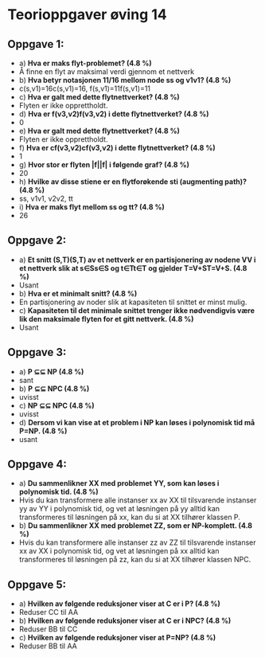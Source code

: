 # Teorioppgaver øving 14

## Oppgave 1:
 - a) **Hva er maks flyt-problemet? (4.8 %)**
  - Å finne en flyt av maksimal verdi gjennom et nettverk
 - b) **Hva betyr notasjonen 11/16 mellom node ss og v1v1? (4.8 %)**
  - c(s,v1)=16c(s,v1)=16, f(s,v1)=11f(s,v1)=11
 - c) **Hva er galt med dette flytnettverket?  (4.8 %)**
  - Flyten er ikke opprettholdt.
 - d) **Hva er f(v3,v2)f(v3,v2) i dette flytnettverket? (4.8 %)**
  - 0
 - e) **Hva er galt med dette flytnettverket?  (4.8 %)**
  - Flyten er ikke opprettholdt.
 - f) **Hva er cf(v3,v2)cf(v3,v2) i dette flytnettverket? (4.8 %)**
  - 1
 - g) **Hvor stor er flyten |f||f| i følgende graf?  (4.8 %)**
  - 20
 - h) **Hvilke av disse stiene er en flytforøkende sti (augmenting path)? (4.8 %)**
  - ss, v1v1, v2v2, tt
 - i) **Hva er maks flyt mellom ss og tt? (4.8 %)**
  - 26

## Oppgave 2:
 - a) **Et snitt (S,T)(S,T) av et nettverk er en partisjonering av nodene VV i et nettverk slik at s∈Ss∈S og t∈Tt∈T og gjelder T=V+ST=V+S. (4.8 %)**
  - Usant
 - b) **Hva er et minimalt snitt? (4.8 %)**
  - En partisjonering av noder slik at kapasiteten til snittet er minst mulig.
 - c) **Kapasiteten til det minimale snittet trenger ikke nødvendigvis være lik den maksimale flyten for et gitt nettverk. (4.8 %)**
  - Usant

## Oppgave 3:
 - a) **P ⊆⊆ NP (4.8 %)**
  - sant
 - b) **P ⊆⊆ NPC (4.8 %)**
  - uvisst
 - c) **NP ⊆⊆ NPC (4.8 %)**
  - uvisst
 - d) **Dersom vi kan vise at et problem i NP kan løses i polynomisk tid må P=NP. (4.8 %)**
  - usant

## Oppgave 4:
 - a) **Du sammenlikner XX med problemet YY, som kan løses i polynomisk tid. (4.8 %)**
  - Hvis du kan transformere alle instanser xx av XX til tilsvarende instanser yy av YY i polynomisk tid, og vet at løsningen på yy alltid kan transformeres til løsningen på xx, kan du si at XX tilhører klassen P.
 - b) **Du sammenlikner XX med problemet ZZ, som er NP-komplett. (4.8 %)**
  - Hvis du kan transformere alle instanser zz av ZZ til tilsvarende instanser xx av XX i polynomisk tid, og vet at løsningen på xx alltid kan transformeres til løsningen på zz, kan du si at XX tilhører klassen NPC.

## Oppgave 5:
 - a) **Hvilken av følgende reduksjoner viser at C er i P? (4.8 %)**
  - Reduser CC til AA
 - b) **Hvilken av følgende reduksjoner viser at C er i NPC? (4.8 %)**
  - Reduser BB til CC
 - c) **Hvilken av følgende reduksjoner viser at P=NP? (4.8 %)**
  - Reduser BB til AA

